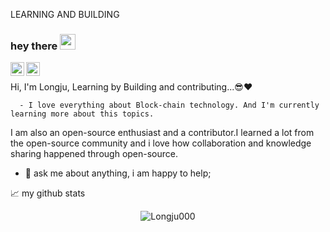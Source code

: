 LEARNING AND BUILDING


### hey there <img src="https://media.giphy.com/media/hvRJCLFzcasrR4ia7z/giphy.gif" width="25px">
<a href="https://twitter.com/_longju_">
  <img align="left" alt="_longju_" | Twitter" width="22px" src="https://raw.githubusercontent.com/peterthehan/peterthehan/master/assets/twitter.svg" />
</a>
<a href="https://www.linkedin.com/in/thongpanglongju/">
  <img align="left" alt="Longju's LinkedIN" width="22px" src="https://raw.githubusercontent.com/peterthehan/peterthehan/master/assets/linkedin.svg" />
</a>
                          
                                

<br />

Hi, I'm Longju, Learning by Building and contributing...😎❤
       
      - I love everything about Block-chain technology. And I'm currently learning more about this topics.
                                                            

I am also an open-source enthusiast and a contributor.I learned a lot from the open-source community and i love how collaboration and knowledge sharing happened through open-source.

- 💬 ask me about anything, i am happy to help;


📈 my github stats

<p align="center"> <img src="https://github-readme-stats.vercel.app/api?username=Longju000&show_icons=true&theme=gotham" alt="Longju000" />




